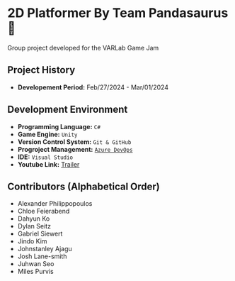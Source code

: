 # 2D Platformer By Team Pandasaurus 🐼

Group project developed for the VARLab Game Jam

## Project History

- **Developement Period:** Feb/27/2024 - Mar/01/2024

## Development Environment

- **Programming Language:** `C#`
- **Game Engine:** `Unity`
- **Version Control System:** `Git & GitHub`
- **Progroject Management:** [`Azure DevOps`](https://dev.azure.com/pandasaurusTEAM/2D_Platformer)
- **IDE:** `Visual Studio`
- **Youtube Link:** [Trailer](https://www.youtube.com/watch?v=qp5vWWdYKMs)

## Contributors (Alphabetical Order)

- Alexander Philippopoulos
- Chloe Feierabend
- Dahyun Ko
- Dylan Seitz
- Gabriel Siewert
- Jindo Kim
- Johnstanley Ajagu
- Josh Lane-smith
- Juhwan Seo
- Miles Purvis
